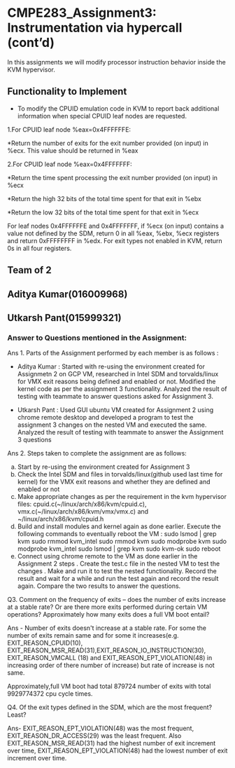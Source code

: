 # CMPE283_Assignment3: Instrumentation via hypercall (cont’d)

In this assignments we will modify processor instruction behavior inside the KVM hypervisor. 

## Functionality to Implement
* To modify the CPUID emulation code in KVM to report back additional information 
when special CPUID leaf nodes are requested.

1.For CPUID leaf node %eax=0x4FFFFFFE:

*Return the number of exits for the exit number provided (on input) in %ecx. This value should be returned in %eax

2.For CPUID leaf node %eax=0x4FFFFFFF:

*Return the time spent processing the exit number provided (on input) in %ecx

*Return the high 32 bits of the total time spent for that exit in %ebx

*Return the low 32 bits of the total time spent for that exit in %ecx

For leaf nodes 0x4FFFFFFE and 0x4FFFFFFF, if %ecx (on input) contains a value not defined by the 
SDM, return 0 in all %eax, %ebx, %ecx registers and return 0xFFFFFFFF in %edx. For exit types not 
enabled in KVM, return 0s in all four registers.


## Team of 2
## Aditya Kumar(016009968)
## Utkarsh Pant(015999321)

### Answer to Questions mentioned in the Assignment:
Ans 1. Parts of the Assignment performed by each member is as follows :
  * Aditya Kumar : Started with re-using the environment created for Assignmetn 2 on GCP VM, researched in Intel SDM and torvalds/linux for VMX exit reasons being defined and enabled or not. Modified the kernel code as per the assignment 3 functionality. Analyzed the result of testing with teammate to answer questions asked for Assignment 3.
  
  * Utkarsh Pant : Used GUI ubuntu VM created for Assignment 2 using chrome remote desktop and developed a program to test the assignment 3 changes on the nested VM and executed the same. Analyzed the result of testing with teammate to answer the Assignment 3 questions
  
Ans 2. Steps taken to complete the assignment are as follows:
<ol type="a">
<li>Start by re-using the environment created for Assignment 3</li>
<li>Check the Intel SDM and files in torvalds/linux(github used last time for kernel) for the VMX exit reasons and whether they are defined and enabled or not</li>
<li>Make appropriate changes as per the requirement in the kvm hypervisor files: cpuid.c(~/linux/arch/x86/kvm/cpuid.c), vmx.c(~/linux/arch/x86/kvm/vmx/vmx.c) and ~/linux/arch/x86/kvm/cpuid.h </li>
<li>Build  and install modules and kernel again as done earlier. Execute the following commands to eventually reboot the VM : 
        sudo lsmod | grep kvm
        sudo rmmod kvm_intel
        sudo rmmod kvm
        sudo modprobe kvm
        sudo modprobe kvm_intel
        sudo lsmod | grep kvm
        sudo kvm-ok
        sudo reboot</li>
<li>Connect using chrome remote to the VM as done earlier in the Assignment 2 steps . Create the test.c file in the nested VM to test the changes . Make and run it to test the nested functionality. Record the result and wait for a while and run the test again and record the result again. Compare the two results to answer the questions.</li>
</ol>

Q3. Comment on the frequency of exits – does the number of exits increase at a stable rate? Or are there 
more exits performed during certain VM operations? Approximately how many exits does a full VM 
boot entail?

Ans - Number of exits doesn't increase at a stable rate. For some the number of exits remain same and for some it increases(e.g. EXIT_REASON_CPUID(10),  EXIT_REASON_MSR_READ(31),EXIT_REASON_IO_INSTRUCTION(30), EXIT_REASON_VMCALL (18) and EXIT_REASON_EPT_VIOLATION(48) in increasing order of there number of increase) but rate of increase is not same.

Approximately,full VM boot had total 879724 number of exits  with total 9929774372 cpu cycle times.

Q4. Of the exit types defined in the SDM, which are the most frequent? Least?

Ans- EXIT_REASON_EPT_VIOLATION(48) was the most frequent, EXIT_REASON_DR_ACCESS(29) was the least frequent. Also EXIT_REASON_MSR_READ(31) had the highest number of exit increment over time, EXIT_REASON_EPT_VIOLATION(48) had the lowest number of exit increment over time.

